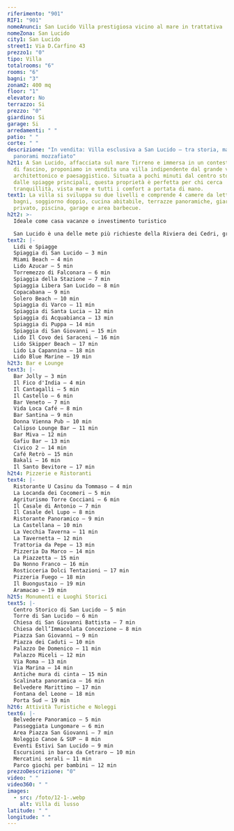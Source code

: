 ```yaml
---
riferimento: "901"
RIF1: "901"
nomeAnunci: San Lucido Villa prestigiosa vicino al mare in trattativa
nomeZona: San Lucido
city1: San Lucido
street1: Via D.Carfino 43
prezzo1: "0"
tipo: Villa
totalrooms: "6"
rooms: "6"
bagni: "3"
zonam2: 400 mq
floor: "1"
elevator: No
terrazzo: Si
prezzo: "0"
giardino: Si
garage: Si
arredamenti: " "
patio: " "
corte: " "
descrizione: "In vendita: Villa esclusiva a San Lucido – tra storia, mare e
  panorami mozzafiato"
h2t1: A San Lucido, affacciata sul mare Tirreno e immersa in un contesto ricco
  di fascino, proponiamo in vendita una villa indipendente dal grande valore
  architettonico e paesaggistico. Situata a pochi minuti dal centro storico e
  dalle spiagge principali, questa proprietà è perfetta per chi cerca
  tranquillità, vista mare e tutti i comfort a portata di mano.
text1: La villa si sviluppa su due livelli e comprende 4 camere da letto, 3
  bagni, soggiorno doppio, cucina abitabile, terrazze panoramiche, giardino
  privato, piscina, garage e area barbecue.
h2t2: >-
  Ideale come casa vacanze o investimento turistico

  San Lucido è una delle mete più richieste della Riviera dei Cedri, grazie alla sua posizione, alla vivace vita estiva e alle attrazioni culturali. Ottimo potenziale per affitti brevi, B&B o seconda casa sul mare.
text2: |-
  Lidi e Spiagge
  Spiaggia di San Lucido – 3 min
  Miami Beach – 4 min
  Lido Azucar – 5 min
  Torremezzo di Falconara – 6 min
  Spiaggia della Stazione – 7 min
  Spiaggia Libera San Lucido – 8 min
  Copacabana – 9 min
  Solero Beach – 10 min
  Spiaggia di Varco – 11 min
  Spiaggia di Santa Lucia – 12 min
  Spiaggia di Acquabianca – 13 min
  Spiaggia di Puppa – 14 min
  Spiaggia di San Giovanni – 15 min
  Lido Il Covo dei Saraceni – 16 min
  Lido Skipper Beach – 17 min
  Lido La Capannina – 18 min
  Lido Blue Marine – 19 min
h2t3: Bar e Lounge
text3: |-
  Bar Jolly – 3 min
  Il Fico d'India – 4 min
  Il Cantagalli – 5 min
  Il Castello – 6 min
  Bar Veneto – 7 min
  Vida Loca Café – 8 min
  Bar Santina – 9 min
  Donna Vienna Pub – 10 min
  Calipso Lounge Bar – 11 min
  Bar Miva – 12 min
  Gafiu Bar – 13 min
  Civico 2 – 14 min
  Café Retrò – 15 min
  Bakali – 16 min
  Il Santo Bevitore – 17 min
h2t4: Pizzerie e Ristoranti
text4: |-
  Ristorante U Casinu da Tommaso – 4 min
  La Locanda dei Cocomeri – 5 min
  Agriturismo Torre Cocciani – 6 min
  Il Casale di Antonio – 7 min
  Il Casale del Lupo – 8 min
  Ristorante Panoramico – 9 min
  La Castellana – 10 min
  La Vecchia Taverna – 11 min
  La Tavernetta – 12 min
  Trattoria da Pepe – 13 min
  Pizzeria Da Marco – 14 min
  La Piazzetta – 15 min
  Da Nonno Franco – 16 min
  Rosticceria Dolci Tentazioni – 17 min
  Pizzeria Fuego – 18 min
  Il Buongustaio – 19 min
  Aramacao – 19 min
h2t5: Monumenti e Luoghi Storici
text5: |-
  Centro Storico di San Lucido – 5 min
  Torre di San Lucido – 6 min
  Chiesa di San Giovanni Battista – 7 min
  Chiesa dell’Immacolata Concezione – 8 min
  Piazza San Giovanni – 9 min
  Piazza dei Caduti – 10 min
  Palazzo De Domenico – 11 min
  Palazzo Miceli – 12 min
  Via Roma – 13 min
  Via Marina – 14 min
  Antiche mura di cinta – 15 min
  Scalinata panoramica – 16 min
  Belvedere Marittimo – 17 min
  Fontana del Leone – 18 min
  Porta Sud – 19 min
h2t6: Attività Turistiche e Noleggi
text6: |-
  Belvedere Panoramico – 5 min
  Passeggiata Lungomare – 6 min
  Area Piazza San Giovanni – 7 min
  Noleggio Canoe & SUP – 8 min
  Eventi Estivi San Lucido – 9 min
  Escursioni in barca da Cetraro – 10 min
  Mercatini serali – 11 min
  Parco giochi per bambini – 12 min
prezzoDescrizione: "0"
video: " "
video360: " "
images:
  - src: /foto/12-1-.webp
    alt: Villa di lusso
latitude: " "
longitude: " "
---
```

